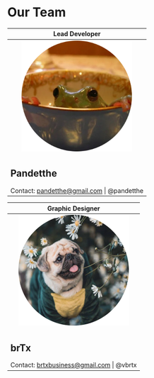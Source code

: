 ﻿# Our Team

<div class="team">

| <div class="role">Lead Developer</div> |
|--|
| <center><img height="250rem" width="250rem" src="./images/pandetthe.png"/></center> |
| <div class="description"><h2>Pandetthe</h2>Contact: [pandetthe@gmail.com](mailto:pandetthe@gmail.com) \| @pandetthe</div> |

| <div class="role">Graphic Designer</div> |
|--|
| <center><img height="250rem" width="250rem" src="./images/brtx.png"/></center> |
| <div class="description"><h2>brTx</h2>Contact: [brtxbusiness@gmail.com](mailto:brtxbusiness@gmail.com) \| @vbrtx</div> |

</div>